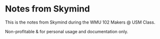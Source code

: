 # Notes from Skymind

This is the notes from Skymind during the WMU 102 Makers @ USM Class. 

Non-profitable & for personal usage and documentation only. 
